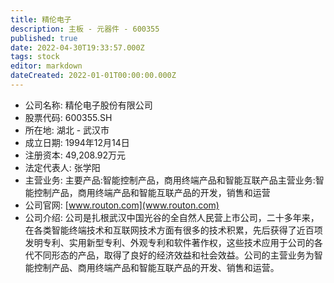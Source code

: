 ```yaml
---
title: 精伦电子
description: 主板 - 元器件 - 600355
published: true
date: 2022-04-30T19:33:57.000Z
tags: stock
editor: markdown
dateCreated: 2022-01-01T00:00:00.000Z
---
```


- 公司名称: 精伦电子股份有限公司
- 股票代码: 600355.SH
- 所在地: 湖北 - 武汉市
- 成立日期: 1994年12月14日
- 注册资本: 49,208.92万元
- 法定代表人: 张学阳
- 主营业务: 主要产品:智能控制产品，商用终端产品和智能互联产品主营业务:智能控制产品，商用终端产品和智能互联产品的开发，销售和运营
- 公司官网: [www.routon.com](www.routon.com)
- 公司介绍: 公司是扎根武汉中国光谷的全自然人民营上市公司，二十多年来，在各类智能终端技术和互联网技术方面有很多的技术积累，先后获得了近百项发明专利、实用新型专利、外观专利和软件著作权，这些技术应用于公司的各代不同形态的产品，取得了良好的经济效益和社会效益。公司的主营业务为智能控制产品、商用终端产品和智能互联产品的开发、销售和运营。


